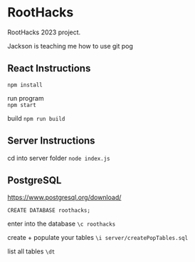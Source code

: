 # RootHacks

RootHacks 2023 project.

Jackson is teaching me how to use git pog

## React Instructions

`npm install`

run program<br/>
`npm start`

build
`npm run build`<br/>

## Server Instructions

cd into server folder
`node index.js`

## PostgreSQL

https://www.postgresql.org/download/

`CREATE DATABASE roothacks;`

enter into the database
`\c roothacks`

create + populate your tables
`\i server/createPopTables.sql`

list all tables
`\dt`
